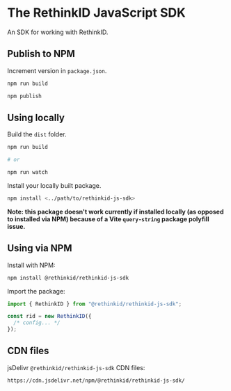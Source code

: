 # The RethinkID JavaScript SDK

An SDK for working with RethinkID.

## Publish to NPM

Increment version in `package.json`.

```bash
npm run build
```

```bash
npm publish
```

## Using locally

Build the `dist` folder.

```bash
npm run build

# or

npm run watch
```

Install your locally built package.

```bash
npm install <../path/to/rethinkid-js-sdk>
```

**Note: this package doesn't work currently if installed locally (as opposed to installed via NPM) because of a Vite `query-string` package polyfill issue.**

## Using via NPM

Install with NPM:

```bash
npm install @rethinkid/rethinkid-js-sdk
```

Import the package:

```js
import { RethinkID } from "@rethinkid/rethinkid-js-sdk";

const rid = new RethinkID({
  /* config... */
});
```

## CDN files

jsDelivr `@rethinkid/rethinkid-js-sdk` CDN files:

`https://cdn.jsdelivr.net/npm/@rethinkid/rethinkid-js-sdk/`
